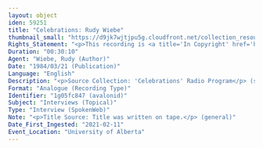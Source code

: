 ```yaml
---
layout: object
iden: 59251
title: "Celebrations: Rudy Wiebe"
thumbnail_small: "https://d9jk7wjtjpu5g.cloudfront.net/collection_resource_files/thumbnails/000/134/064/small/audio-default.png?1640839107"
Rights_Statement: "<p>This recording is <a title='In Copyright' href='https://rightsstatements.org/page/InC/1.0/?language=en'>In Copyright</a> and is made available for non-commercial research and educational purposes, with permission from the rights holder(s). The University of Alberta wishes to hear from any copyright owner, or their representative, who believes that this recording has been used without authorization. Please contact <a title='erahelp@ualberta.ca' href='mailto:erahelp@ualberta.ca'>erahelp@ualberta.ca</a>. You may display/perform this material for non-commercial research or teaching purposes. For all other reproduction, performance or distribution uses, please contact the copyright holders</p>"
Duration: "00:30:10"
Agent: "Wiebe, Rudy (Author)"
Date: "1984/03/21 (Publication)"
Language: "English"
Description: "<p>Source Collection: 'Celebrations' Radio Program</p> (statement of responsibility)"
Format: "Analogue (Recording Type)"
Identifier: "1g05fc847 (avalonid)"
Subject: "Interviews (Topical)"
Type: "Interview (SpokenWeb)"
Note: "<p>Title Source: Title was written on tape.</p> (general)"
Date_First_Ingested: "2021-02-11"
Event_Location: "University of Alberta"
---
```


